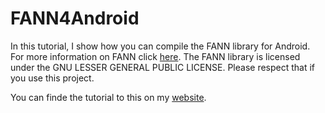 FANN4Android
============

In this tutorial, I show how you can compile the FANN library for Android. For more information on FANN click [here](http://leenissen.dk/fann/wp/). The FANN library is licensed under the  GNU LESSER GENERAL PUBLIC LICENSE. Please respect that if you use this project.


You can finde the tutorial to this on my [website](http://andre-pomp.blogspot.de/2014/10/tutorial-compiling-fann-for-android.html).


